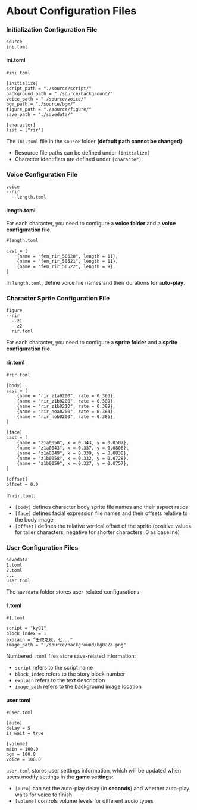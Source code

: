 # About Configuration Files

### Initialization Configuration File

```
source
ini.toml
```

#### ini.toml

```
#ini.toml

[initialize]
script_path = "./source/script/"
background_path = "./source/background/"
voice_path = "./source/voice/"
bgm_path = "./source/bgm/"
figure_path = "./source/figure/"
save_path = "./savedata/"

[character]
list = ["rir"]
```
The ```ini.toml``` file in the ```source``` folder **(default path cannot be changed)**:

* Resource file paths can be defined under ```[initialize]```
* Character identifiers are defined under ```[character]```

### Voice Configuration File

```
voice
--rir
  --length.toml
```

#### length.toml

For each character, you need to configure a **voice folder** and a **voice configuration file**.
```
#length.toml

cast = [
    {name = "fem_rir_50520", length = 11},
    {name = "fem_rir_50521", length = 11},
    {name = "fem_rir_50522", length = 9},
]
```
In ```length.toml```, define voice file names and their durations for **auto-play**.

### Character Sprite Configuration File

```
figure
--rir
  --z1
  --z2
  rir.toml
```
For each character, you need to configure a **sprite folder** and a **sprite configuration file**.

#### rir.toml
```
#rir.toml

[body]
cast = [
    {name = "rir_z1a0200", rate = 0.363},
    {name = "rir_z1b0200", rate = 0.389},
    {name = "rir_z1b0210", rate = 0.389},
    {name = "rir_noa0200", rate = 0.363},
    {name = "rir_nob0200", rate = 0.386},
]

[face]
cast = [
    {name = "z1a0050", x = 0.343, y = 0.0507},
    {name = "z1a0043", x = 0.337, y = 0.0808},
    {name = "z1a0049", x = 0.339, y = 0.0838},
    {name = "z1b0058", x = 0.332, y = 0.0728},
    {name = "z1b0059", x = 0.327, y = 0.0757},
]

[offset]
offset = 0.0
```
In ```rir.toml```:

* ```[body]``` defines character body sprite file names and their aspect ratios
* ```[face]``` defines facial expression file names and their offsets relative to the body image
* ```[offset]``` defines the relative vertical offset of the sprite (positive values for taller characters, negative for shorter characters, 0 as baseline)

### User Configuration Files

```
savedata
1.toml
2.toml
...
user.toml
```
The ```savedata``` folder stores user-related configurations.

#### 1.toml

```
#1.toml

script = "ky01"
block_index = 1
explain = "壬戌之秋，七..."
image_path = "./source/background/bg022a.png"
```

Numbered ```.toml``` files store save-related information:

* ```script``` refers to the script name
* ```block_index``` refers to the story block number
* ```explain``` refers to the text description
* ```image_path``` refers to the background image location

#### user.toml

```
#user.toml

[auto]
delay = 5
is_wait = true

[volume]
main = 100.0
bgm = 100.0
voice = 100.0
```

```user.toml``` stores user settings information, which will be updated when users modify settings in the **game settings**:

* ```[auto]``` can set the auto-play delay (in **seconds**) and whether auto-play waits for voice to finish
* ```[volume]``` controls volume levels for different audio types
